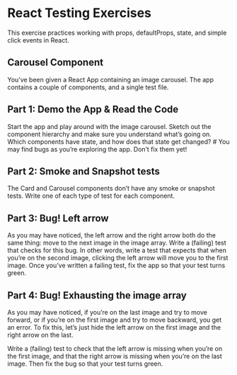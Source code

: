 # React Testing Exercises
This exercise practices working with props, defaultProps, state, and simple click events in React.

## Carousel Component
You’ve been given a React App containing an image carousel. The app contains a couple of components, and a single test file.


## Part 1: Demo the App & Read the Code
Start the app and play around with the image carousel. Sketch out the component hierarchy and make sure you understand what’s going on. Which components have state, and how does that state get changed?  # You may find bugs as you’re exploring the app. Don’t fix them yet!

## Part 2: Smoke and Snapshot tests
The Card and Carousel components don’t have any smoke or snapshot tests. Write one of each type of test for each component.

## Part 3: Bug! Left arrow
As you may have noticed, the left arrow and the right arrow both do the same thing: move to the next image in the image array. Write a (failing) test that checks for this bug. In other words, write a test that expects that when you’re on the second image, clicking the left arrow will move you to the first image. Once you’ve written a failing test, fix the app so that your test turns green.

## Part 4: Bug! Exhausting the image array
As you may have noticed, if you’re on the last image and try to move forward, or if you’re on the first image and try to move backward, you get an error. To fix this, let’s just hide the left arrow on the first image and the right arrow on the last.

Write a (failing) test to check that the left arrow is missing when you’re on the first image, and that the right arrow is missing when you’re on the last image. Then fix the bug so that your test turns green.